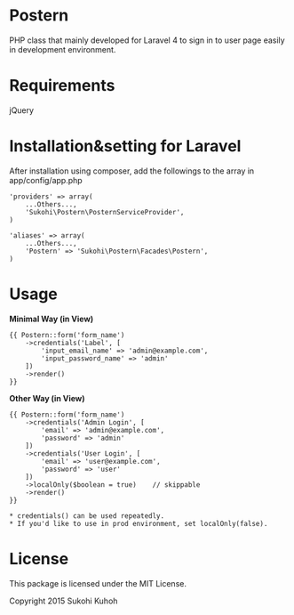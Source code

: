 Postern
=====

PHP class that mainly developed for Laravel 4 to sign in to user page easily in development environment.

Requirements
====

jQuery


Installation&setting for Laravel
====

After installation using composer, add the followings to the array in  app/config/app.php

    'providers' => array(  
        ...Others...,  
        'Sukohi\Postern\PosternServiceProvider',
    )

    'aliases' => array(  
        ...Others...,  
        'Postern' => 'Sukohi\Postern\Facades\Postern',
    )

Usage
====

**Minimal Way  (in View)**

	{{ Postern::form('form_name')
        ->credentials('Label', [
            'input_email_name' => 'admin@example.com',
            'input_password_name' => 'admin'
        ])
        ->render()
    }}
    
**Other Way  (in View)**

	{{ Postern::form('form_name')
        ->credentials('Admin Login', [
            'email' => 'admin@example.com',
            'password' => 'admin'
        ])
        ->credentials('User Login', [
            'email' => 'user@example.com',
            'password' => 'user'
        ])
        ->localOnly($boolean = true)    // skippable
        ->render()
    }}
    
    * credentials() can be used repeatedly.
    * If you'd like to use in prod environment, set localOnly(false).
    
License
====

This package is licensed under the MIT License.

Copyright 2015 Sukohi Kuhoh